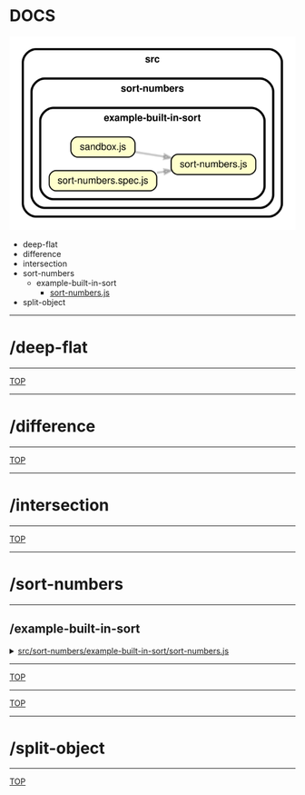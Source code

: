 <!-- BEGIN TITLE -->

# DOCS

<!-- END TITLE -->

<!-- BEGIN TREE -->

![dependency graph](./dependency-graph.svg)

<!-- END TREE -->

<!-- BEGIN TOC -->

- deep-flat
- difference
- intersection
- sort-numbers
  - example-built-in-sort
    - [sort-numbers.js](#srcsort-numbersexample-built-in-sortsort-numbersjs)
- split-object

<!-- END TOC -->

<!-- BEGIN DOCS -->

---

# /deep-flat

---

[TOP](#DOCS)

---

# /difference

---

[TOP](#DOCS)

---

# /intersection

---

[TOP](#DOCS)

---

# /sort-numbers

---

## /example-built-in-sort

<details><summary><a href="../src/sort-numbers/example-built-in-sort/sort-numbers.js" id="srcsort-numbersexample-built-in-sortsort-numbersjs">src/sort-numbers/example-built-in-sort/sort-numbers.js</a></summary>

<a name="sortNumbers"></a>

## sortNumbers ⇒ <code>Array.&lt;number&gt;</code>

Sorts an array of numbers from smallest to largest.

Returns a new array without modifying the original array.

Does not need to support: NaN, Infinity, -Infinity.

**Returns**: <code>Array.&lt;number&gt;</code> - A new array with the same numbers, but sorted.

| Param          | Type                              | Default         | Description                   |
| -------------- | --------------------------------- | --------------- | ----------------------------- |
| [arrOfNumbers] | <code>Array.&lt;number&gt;</code> | <code>[]</code> | The array of numbers to sort. |

**Example**

```js
sortNumbers([1.5, 1, -1.5, 0, -1]);
// -> [-1.5, -1, 0, 1, 1.5]
```

**Example**

```js
sortNumbers([-1, 0, 1]);
// -> [-1, 0, 1]
```

</details>

---

[TOP](#DOCS)

---

[TOP](#DOCS)

---

# /split-object

---

[TOP](#DOCS)

<!-- END DOCS -->
